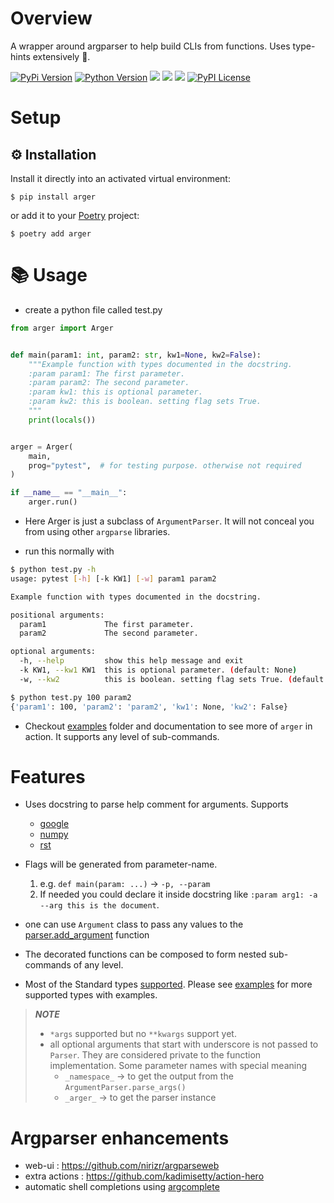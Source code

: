 # Overview

A wrapper around argparser to help build CLIs from functions. Uses type-hints extensively :snake:.

[![PyPi Version](https://img.shields.io/pypi/v/arger.svg?style=flat)](https://pypi.python.org/pypi/arger)
[![Python Version](https://img.shields.io/pypi/pyversions/arger.svg)](https://pypi.org/project/arger/)
![](https://github.com/jnoortheen/arger/workflows/test-and-publish/badge.svg)
![](https://github.com/jnoortheen/arger/workflows/codeql-analysis/badge.svg)
![](https://img.shields.io/badge/dynamic/json?label=coverage&query=%24.coverage.status&url=https%3A%2F%2Fraw.githubusercontent.com%2Fjnoortheen%2Farger%2Fshields%2Fshields.json)
[![PyPI License](https://img.shields.io/pypi/l/arger.svg)](https://pypi.org/project/arger)

# Setup

## :gear: Installation

Install it directly into an activated virtual environment:

``` text
$ pip install arger
```

or add it to your [Poetry](https://poetry.eustace.io/) project:

``` text
$ poetry add arger
```

# :books: Usage

* create a python file called test.py

``` python
from arger import Arger


def main(param1: int, param2: str, kw1=None, kw2=False):
    """Example function with types documented in the docstring.
    :param param1: The first parameter.
    :param param2: The second parameter.
    :param kw1: this is optional parameter.
    :param kw2: this is boolean. setting flag sets True.
    """
    print(locals())


arger = Arger(
    main,
    prog="pytest",  # for testing purpose. otherwise not required
)

if __name__ == "__main__":
    arger.run()
```

* Here Arger is just a subclass of `ArgumentParser`. It will not conceal you from using other `argparse` libraries.

* run this normally with

```sh
$ python test.py -h
usage: pytest [-h] [-k KW1] [-w] param1 param2

Example function with types documented in the docstring.

positional arguments:
  param1             The first parameter.
  param2             The second parameter.

optional arguments:
  -h, --help         show this help message and exit
  -k KW1, --kw1 KW1  this is optional parameter. (default: None)
  -w, --kw2          this is boolean. setting flag sets True. (default: False)
```

``` sh
$ python test.py 100 param2
{'param1': 100, 'param2': 'param2', 'kw1': None, 'kw2': False}
```

* Checkout [examples](docs/examples) folder and documentation to see more of `arger` in action. It supports any level of sub-commands.

# Features

- Uses docstring to parse help comment for arguments. Supports
    + [google](https://sphinxcontrib-napoleon.readthedocs.io/en/latest/example_google.html)
    + [numpy](https://sphinxcontrib-napoleon.readthedocs.io/en/latest/example_numpy.html#example-numpy)
    + [rst](https://www.sphinx-doc.org/en/master/usage/restructuredtext/basics.html)
- Flags will be generated from parameter-name.
  1.  e.g. `def main(param: ...)` -> `-p, --param`
  2.  If needed you could declare it inside docstring like `:param arg1: -a --arg this is the document`. 
- one can use `Argument` class to pass any values to the 
  [parser.add_argument](https://docs.python.org/3/library/argparse.html#the-add-argument-method) function
- The decorated functions can be composed to form nested sub-commands of any level.
  
- Most of the Standard types [supported](./tests/test_args_opts/test_arguments.py). 
  Please see [examples](./docs/examples/4-supported-types/src.py) for more supported types with examples.

> **_NOTE_** 
>  - `*args` supported but no `**kwargs` support yet.
>  - all optional arguments that start with underscore is not passed to `Parser`. 
>    They are considered private to the function implementation.
>    Some parameter names with special meaning
>      - `_namespace_` -> to get the output from the `ArgumentParser.parse_args()`
>      - `_arger_` -> to get the parser instance

# Argparser enhancements

* web-ui : https://github.com/nirizr/argparseweb
* extra actions : https://github.com/kadimisetty/action-hero
* automatic shell completions using [argcomplete](https://github.com/kislyuk/argcomplete)
